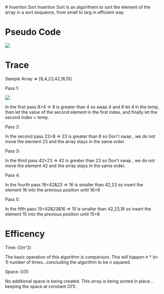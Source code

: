 ﻿﻿# Insertion Sort
Insertion Sort is an algorithem to sort the element of the array in a sort sequance, from small to larg in efficient  way.

# Pseudo Code

![](https://i.imgur.com/LDSsWa0.png)

# Trace

Sample Array => [8,4,23,42,16,15]

Pass 1:

![](https://i.imgur.com/dVEtAoO.png)

In the first pass 8>4 => 8 is greater than 4 so swap 4 and 8 let 4 in the temp, then let the value of the second element in the first index, and finally let the second index = temp. 


Pass 2:

In the second pass 23>8  => 23 is greater than 8 so Don't swap , we do not move the element 23 and the array stays in the same order.


Pass 3:


In the third pass 42>23  => 42 is greater than 23 so Don't swap , we do not move the element 42 and the array stays in the same order.


Pass 4:


In the fourth pass 16<42&23  => 16 is smaller than 42,23 so insert the element 16 into the previous position until 16>8


Pass 5:


In the fifth pass 15<42&23&16  => 15 is smaller than 42,23,16 so insert the element 15 into the previous position until 15>8


# Efficency

Time: O(n^2)

The basic operation of this algorithm is comparison. This will happen n * (n-1) number of times…concluding the algorithm to be n squared.

Space: O(1)

No additional space is being created. This array is being sorted in place…keeping the space at constant O(1).
